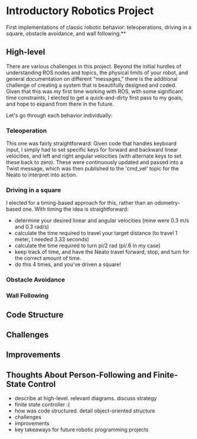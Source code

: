 # Introductory Robotics Project
First implementations of classic robotic behavior: teleoperations, driving in a square, obstacle avoidance, and wall following.**

## High-level

There are various challenges in this project. Beyond the initial hurdles of understanding ROS nodes and topics, the physical limits of your robot, and general documentation on different "messages," there is the additional challenge of creating a system that is beautifully designed and coded. Given that this was my first time working with ROS, with some significant time constraints, I elected to get a quick-and-dirty first pass to my goals, and hope to expand from there in the future.

Let's go through each behavior individually:

### Teleoperation

This one was fairly straightforward: Given code that handles keyboard input, I simply had to set specific keys for forward and backward linear velocities, and left and right angular velocities (with alternate keys to set these back to zero). These were continuously updated and passed into a Twist message, which was then published to the 'cmd_vel' topic for the Neato to interpret into action.

### Driving in a square

I elected for a timing-based approach for this, rather than an odometry-based one. With timing the idea is straightforward:

- determine your desired linear and angular velocities (mine were 0.3 m/s and 0.3 rad/s)
- calculate the time required to travel your target distance (to travel 1 meter, I needed 3.33 seconds)
- calculate the time required to turn pi/2 rad (pi/.6 in my case)
- keep track of time, and have the Neato travel forward, stop, and turn for the correct amount of time.
- do this 4 times, and you've driven a square!

### Obstacle Avoidance

### Wall Following

## Code Structure

## Challenges

## Improvements

## Thoughts About Person-Following and Finite-State Control

- describe at high-level. relevant diagrams. discuss strategy
- finite state controller :(
- how was code structured. detail object-oriented structure
- challenges
- improvements
- key takeaways for future robotic programming projects

